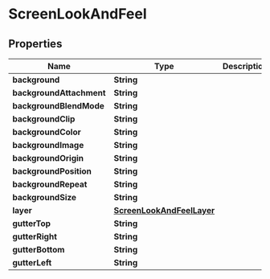 # ScreenLookAndFeel

## Properties
Name | Type | Description | Notes
------------ | ------------- | ------------- | -------------
**background** | **String** |  | 
**backgroundAttachment** | **String** |  |  [optional]
**backgroundBlendMode** | **String** |  |  [optional]
**backgroundClip** | **String** |  |  [optional]
**backgroundColor** | **String** |  |  [optional]
**backgroundImage** | **String** |  |  [optional]
**backgroundOrigin** | **String** |  |  [optional]
**backgroundPosition** | **String** |  |  [optional]
**backgroundRepeat** | **String** |  |  [optional]
**backgroundSize** | **String** |  |  [optional]
**layer** | [**ScreenLookAndFeelLayer**](ScreenLookAndFeelLayer.md) |  |  [optional]
**gutterTop** | **String** |  |  [optional]
**gutterRight** | **String** |  |  [optional]
**gutterBottom** | **String** |  |  [optional]
**gutterLeft** | **String** |  |  [optional]
